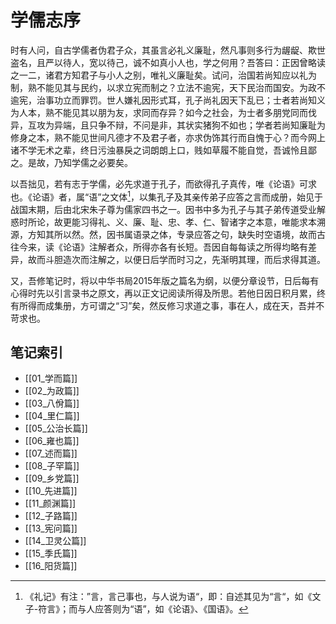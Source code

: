 # 学儒志序

时有人问，自古学儒者伪君子众，其虽言必礼义廉耻，然凡事则多行为龌龊、欺世盗名，且严以待人，宽以待己，诚不如真小人也，学之何用？吾答曰：正因曾略读之一二，诸君方知君子与小人之别，唯礼义廉耻矣。试问，治国若尚知应以礼为制，熟不能见其与民约，以求立宪而制之？立法不逾宪，天下民治而国安。为政不逾宪，治事功立而罪罚。世人嫌礼因形式耳，孔子尚礼因天下乱已；士者若尚知义为人本，熟不能见其以朋为友，求同而存异？如今之社会，为士者多朋党同而伐异，互攻为异端，且只争不辩，不问是非，其状实猪狗不如也；学者若尚知廉耻为修身之本，熟不能见世间凡德才不及君子者，亦求伪饰其行而自愧于心？而今网上诸不学无术之辈，终日污浊暴戾之词朗朗上口，贱如草履不能自觉，吾诚怜且鄙之。是故，乃知学儒之必要矣。

以吾拙见，若有志于学儒，必先求道于孔子，而欲得孔子真传，唯《论语》可求也。《论语》者，属“语”之文体[^1]，以集孔子及其亲传弟子应答之言而成册，始见于战国末期，后由北宋朱子尊为儒家四书之一。因书中多为孔子与其子弟传道受业解惑时所论，故更能习得礼、义、廉、耻、忠、孝、仁、智诸字之本意，唯能求本溯源，方知其所以然。然，因书属语录之体，专录应答之句，缺失时空语境，故而古往今来，读《论语》注解者众，所得亦各有长短。吾因自每每读之所得均略有差异，故而斗胆造次而注解之，以便日后学而时习之，先渐明其理，而后求得其道。

又，吾修笔记时，将以中华书局2015年版之篇名为纲，以便分章设节，日后每有心得时先以引言录书之原文，再以正文记阅读所得及所思。若他日因日积月累，终有所得而成集册，方可谓之“习”矣，然反修习求道之事，事在人，成在天，吾并不苛求也。

[^1]: 《礼记》有注：”言，言己事也，与人说为语“，即：自述其见为“言“，如《文子-符言》；而与人应答则为“语”，如《论语》、《国语》。

## 笔记索引

- [[01_学而篇]]
- [[02_为政篇]]
- [[03_八佾篇]]
- [[04_里仁篇]]
- [[05_公治长篇]]
- [[06_雍也篇]]
- [[07_述而篇]]
- [[08_子罕篇]]
- [[09_乡党篇]]
- [[10_先进篇]]
- [[11_颜渊篇]]
- [[12_子路篇]]
- [[13_宪问篇]]
- [[14_卫灵公篇]]
- [[15_季氏篇]]
- [[16_阳货篇]]
